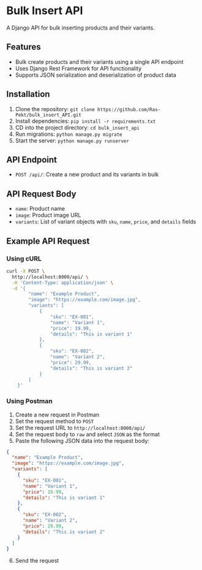 # Bulk Insert API

A Django API for bulk inserting products and their variants.

## Features

- Bulk create products and their variants using a single API endpoint
- Uses Django Rest Framework for API functionality
- Supports JSON serialization and deserialization of product data

## Installation

1. Clone the repository: `git clone https://github.com/Ras-Pekt/bulk_insert_API.git`
2. Install dependencies: `pip install -r requirements.txt`
3. CD into the project directory: `cd bulk_insert_api`
4. Run migrations: `python manage.py migrate`
5. Start the server: `python manage.py runserver`

## API Endpoint

- `POST /api/`: Create a new product and its variants in bulk

## API Request Body

- `name`: Product name
- `image`: Product image URL
- `variants`: List of variant objects with `sku`, `name`, `price`, and `details` fields

## Example API Request

### Using cURL

```bash
curl -X POST \
  http://localhost:8000/api/ \
  -H 'Content-Type: application/json' \
  -d '{
        "name": "Example Product",
        "image": "https://example.com/image.jpg",
        "variants": [
            {
                "sku": "EX-001",
                "name": "Variant 1",
                "price": 19.99,
                "details": "This is variant 1"
            },
            {
                "sku": "EX-002",
                "name": "Variant 2",
                "price": 29.99,
                "details": "This is variant 2"
            }
        ]
    }'
```

### Using Postman

1. Create a new request in Postman
2. Set the request method to `POST`
3. Set the request URL to `http://localhost:8000/api/`
4. Set the request body to `raw` and select `JSON` as the format
5. Paste the following JSON data into the request body:

```json
{
  "name": "Example Product",
  "image": "https://example.com/image.jpg",
  "variants": [
    {
      "sku": "EX-001",
      "name": "Variant 1",
      "price": 19.99,
      "details": "This is variant 1"
    },
    {
      "sku": "EX-002",
      "name": "Variant 2",
      "price": 29.99,
      "details": "This is variant 2"
    }
  ]
}
```

6. Send the request
